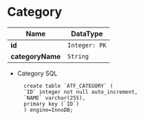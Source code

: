 # Category  
|    Name          |   DataType    |
| ---------------- | ------------- |
|  **id**          | `Integer: PK` |
| **categoryName** | `String`      |


- Category SQL

        create table `ATF_CATEGORY` (
        `ID` integer not null auto_increment,
        `NAME` varchar(255),
        primary key (`ID`)
        ) engine=InnoDB;